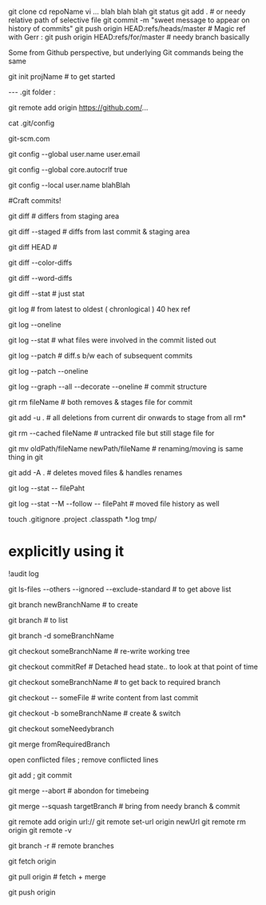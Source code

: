 git clone <url>
cd repoName
vi ... blah blah blah
git status
git add .   # or needy relative path of selective file
git commit -m "sweet message to appear on history of commits"
git push origin HEAD:refs/heads/master  # Magic ref with Gerr : git push origin HEAD:refs/for/master    # needy branch basically


Some from Github perspective, but underlying Git commands being the same


git init projName   # to get started

--- .git folder : 

git remote add origin https://github.com/...

cat .git/config

git-scm.com

git config --global user.name 
user.email

git config --global core.autocrlf true

git config --local user.name blahBlah

#Craft commits!

git diff             # differs from staging area

git diff --staged    # diffs from last commit & staging area

git diff HEAD 	     #  

git diff --color-diffs

git diff --word-diffs

git diff --stat    # just stat

git log   # from latest to oldest ( chronlogical ) 40 hex ref 

git log --oneline

git log --stat   # what files were involved in the commit listed out

git log --patch  # diff.s b/w each of subsequent commits

git log --patch --oneline

git log --graph --all --decorate --oneline  # commit structure

git rm fileName   # both removes & stages file for commit

git add -u .  # all deletions from current dir onwards to stage from all rm*

git rm --cached fileName  # untracked file but still stage file for 

git mv oldPath/fileName newPath/fileName # renaming/moving is same thing in git

git add -A .  # deletes moved files & handles renames

git log --stat -- filePaht

git log --stat --M --follow -- filePaht  # moved file history as well

touch .gitignore
.project
.classpath
*.log
tmp/
# explicitly using it
!audit log

git ls-files --others --ignored --exclude-standard    # to get above list


git branch newBranchName # to create

git branch  # to list

git branch -d someBranchName

git checkout someBranchName  # re-write working tree

git checkout commitRef  # Detached head state.. to look at that point of time

git checkout someBranchName  # to get back to required branch

git checkout -- someFile # write content from last commit

git checkout -b someBranchName #  create & switch


git checkout someNeedybranch

git merge fromRequiredBranch

open conflicted files ; remove conflicted lines 

git add ; git commit

git merge --abort   # abondon for timebeing

git merge --squash targetBranch  # bring from needy branch & commit


git remote add origin url://
git remote set-url origin newUrl
git remote rm origin
git remote -v


git branch -r  # remote branches

git fetch origin 

git pull  origin   # fetch + merge

git push origin

